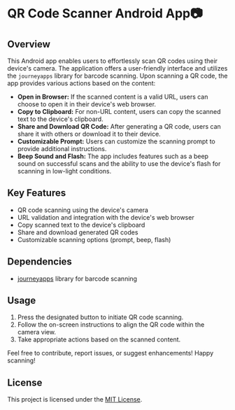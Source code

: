 # QR Code Scanner Android App📷

## Overview

This Android app enables users to effortlessly scan QR codes using their device's camera. The application offers a user-friendly interface and utilizes the `journeyapps` library for barcode scanning. Upon scanning a QR code, the app provides various actions based on the content:

- **Open in Browser:** If the scanned content is a valid URL, users can choose to open it in their device's web browser.
- **Copy to Clipboard:** For non-URL content, users can copy the scanned text to the device's clipboard.
- **Share and Download QR Code:** After generating a QR code, users can share it with others or download it to their device.
- **Customizable Prompt:** Users can customize the scanning prompt to provide additional instructions.
- **Beep Sound and Flash:** The app includes features such as a beep sound on successful scans and the ability to use the device's flash for scanning in low-light conditions.

## Key Features

- QR code scanning using the device's camera
- URL validation and integration with the device's web browser
- Copy scanned text to the device's clipboard
- Share and download generated QR codes
- Customizable scanning options (prompt, beep, flash)

## Dependencies

- [journeyapps](https://github.com/journeyapps/zxing-android-embedded) library for barcode scanning

## Usage

1. Press the designated button to initiate QR code scanning.
2. Follow the on-screen instructions to align the QR code within the camera view.
3. Take appropriate actions based on the scanned content.

Feel free to contribute, report issues, or suggest enhancements! Happy scanning!

## License

This project is licensed under the [MIT License](LICENSE).
